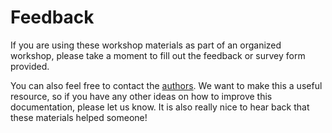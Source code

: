 # Feedback

If you are using these workshop materials as part of an organized workshop, please take a moment to fill out the feedback or survey form provided.

<!-- #backlog:110 There's also a [general anonymous survey](YKK) that you can fill out. -->

<!-- #backlog:410 note that feedback can also be made as an issue on the repository -->

You can also feel free to contact the [authors](credits.md#authors). We want to make this a useful resource, so if you have any other ideas on how to improve this documentation, please let us know. It is also really nice to hear back that these materials helped someone!
